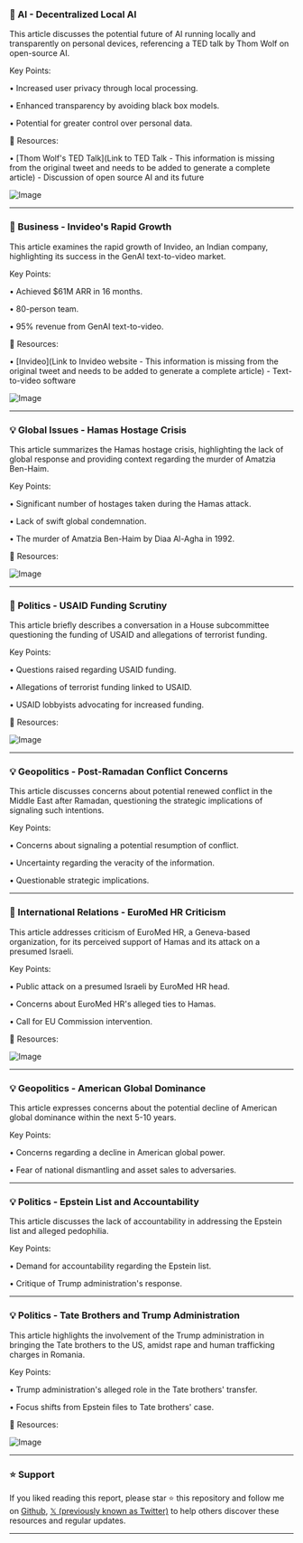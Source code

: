 ### 🤖 AI - Decentralized Local AI

This article discusses the potential future of AI running locally and transparently on personal devices, referencing a TED talk by Thom Wolf on open-source AI.

Key Points:

• Increased user privacy through local processing.


• Enhanced transparency by avoiding black box models.


• Potential for greater control over personal data.


🔗 Resources:

• [Thom Wolf's TED Talk](Link to TED Talk -  This information is missing from the original tweet and needs to be added to generate a complete article) - Discussion of open source AI and its future


![Image](https://pbs.twimg.com/ext_tw_video_thumb/1895472728695574529/pu/img/-ETYBbAo97x_P8_J.jpg)


---
### 🚀 Business - Invideo's Rapid Growth

This article examines the rapid growth of Invideo, an Indian company, highlighting its success in the GenAI text-to-video market.

Key Points:

• Achieved $61M ARR in 16 months.


• 80-person team.


• 95% revenue from GenAI text-to-video.


🔗 Resources:

• [Invideo](Link to Invideo website - This information is missing from the original tweet and needs to be added to generate a complete article) - Text-to-video software


![Image](https://pbs.twimg.com/media/Gk2rUrVbIAAR9x-?format=jpg&name=small)


---
### 💡 Global Issues - Hamas Hostage Crisis

This article summarizes the Hamas hostage crisis, highlighting the lack of global response and providing context regarding the murder of Amatzia Ben-Haim.


Key Points:

•  Significant number of hostages taken during the Hamas attack.


• Lack of swift global condemnation.


•  The murder of Amatzia Ben-Haim by Diaa Al-Agha in 1992.

🔗 Resources:

![Image](https://pbs.twimg.com/amplify_video_thumb/1895025971624828928/img/Bis-QnjhCo4JDs4b.jpg)


---
### 🤖 Politics - USAID Funding Scrutiny

This article briefly describes a conversation in a House subcommittee questioning the funding of USAID and allegations of terrorist funding.


Key Points:

•  Questions raised regarding USAID funding.


•  Allegations of terrorist funding linked to USAID.


•  USAID lobbyists advocating for increased funding.


🔗 Resources:

![Image](https://pbs.twimg.com/ext_tw_video_thumb/1894872826793828352/pu/img/PEzmjYFlmXAOxXvQ.jpg)


---
### 💡 Geopolitics - Post-Ramadan Conflict Concerns

This article discusses concerns about potential renewed conflict in the Middle East after Ramadan, questioning the strategic implications of signaling such intentions.

Key Points:

• Concerns about signaling a potential resumption of conflict.


• Uncertainty regarding the veracity of the information.


• Questionable strategic implications.


---
### 🤖 International Relations - EuroMed HR Criticism

This article addresses criticism of EuroMed HR, a Geneva-based organization, for its perceived support of Hamas and its attack on a presumed Israeli.

Key Points:

• Public attack on a presumed Israeli by EuroMed HR head.


• Concerns about EuroMed HR's alleged ties to Hamas.


• Call for EU Commission intervention.


🔗 Resources:

![Image](https://pbs.twimg.com/media/Gk2uCQUXwAAiNYd?format=jpg&name=small)


---
### 💡 Geopolitics - American Global Dominance

This article expresses concerns about the potential decline of American global dominance within the next 5-10 years.

Key Points:

• Concerns regarding a decline in American global power.


•  Fear of national dismantling and asset sales to adversaries.


---
### 💡 Politics - Epstein List and Accountability

This article discusses the lack of accountability in addressing the Epstein list and alleged pedophilia.

Key Points:

• Demand for accountability regarding the Epstein list.


• Critique of Trump administration's response.



---
### 💡 Politics - Tate Brothers and Trump Administration

This article highlights the involvement of the Trump administration in bringing the Tate brothers to the US, amidst rape and human trafficking charges in Romania.


Key Points:

• Trump administration's alleged role in the Tate brothers' transfer.


• Focus shifts from Epstein files to Tate brothers' case.



🔗 Resources:

![Image](https://pbs.twimg.com/amplify_video_thumb/1895293108901789696/img/ZJfO1Ws3RJs7ofpI.jpg)


---

### ⭐️ Support

If you liked reading this report, please star ⭐️ this repository and follow me on [Github](https://github.com/Drix10), [𝕏 (previously known as Twitter)](https://x.com/DRIX_10_) to help others discover these resources and regular updates.

---
